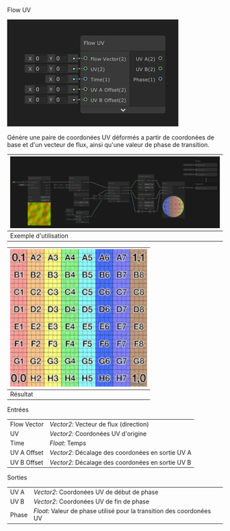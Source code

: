 Flow UV

![](flow-uv.png)

Génère une paire de coordonées UV déformés a partir de coordonées de base et d'un vecteur de flux, ainsi qu'une valeur de phase de transition.

| ![](flow-uv-sample2.png) |
| ------------------------ |
| Exemple d'utilisation    |

| ![](flow-uv-sample.gif) |
| ----------------------- |
| Résultat                |

Entrées

|             |                                                   |
| ----------- | ------------------------------------------------- |
| Flow Vector | *Vector2*: Vecteur de flux (direction)            |
| UV          | *Vector2*: Coordonées UV d'origine                |
| Time        | *Float*: Temps                                    |
| UV A Offset | *Vector2*: Décalage des coordonées en sortie UV A |
| UV B Offset | *Vector2*: Décalage des coordonées en sortie UV B |

Sorties

|       |                                                              |
| ----- | ------------------------------------------------------------ |
| UV A  | *Vector2*: Coordonées UV de début de phase                   |
| UV B  | *Vector2*: Coordonées UV de fin de phase                     |
| Phase | *Float*: Valeur de phase utilisé pour la transition des coordonées UV |

